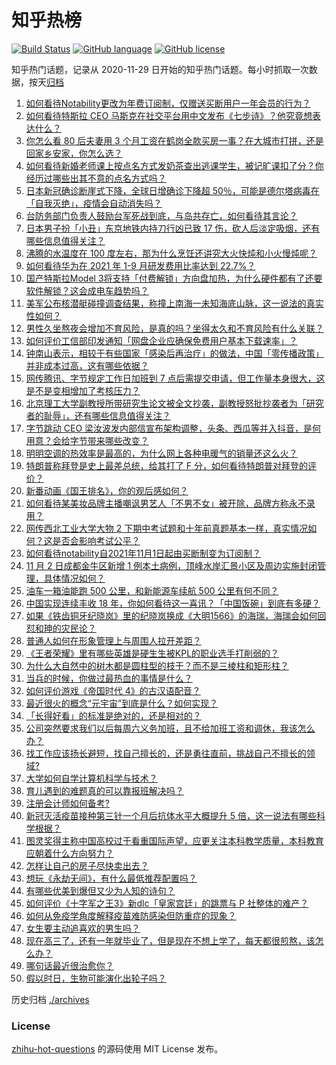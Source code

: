 # 知乎热榜
[![Build Status](https://github.com/ToWeLong/zhihu-hot-questions/workflows/CI/badge.svg)](https://github.com/ToWeLong/zhihu-hot-questions/actions)
[![GitHub language](https://img.shields.io/badge/language-golang-orange.svg)](https://golang.org/)
[![GitHub license](https://img.shields.io/github/license/ToWeLong/zhihu-hot-questions)](https://github.com/ToWeLong/zhihu-hot-questions/blob/main/LICENSE)

知乎热门话题，记录从 2020-11-29 日开始的知乎热门话题。每小时抓取一次数据，按天[归档](./archives)

<!-- BEGIN -->

1. [如何看待Notability更改为年费订阅制，仅赠送买断用户一年会员的行为？](https://www.zhihu.com/question/495995254)
1. [如何看待特斯拉 CEO 马斯克在社交平台用中文发布《七步诗》？他究竟想表达什么？](https://www.zhihu.com/question/496035622)
1. [你怎么看 80 后夫妻用 3 个月工资在鹤岗全款买房一事？在大城市打拼，还是回家乡安家，你怎么选？](https://www.zhihu.com/question/495898458)
1. [如何看待新婚老师课上按点名方式发奶茶查出逃课学生，被记旷课扣了分？你经历过哪些出其不意的点名方式吗？](https://www.zhihu.com/question/495542634)
1. [日本新冠确诊断崖式下降，全球日增确诊下降超 50％，可能是德尔塔病毒在「自我灭绝」，疫情会自动消失吗？](https://www.zhihu.com/question/496005316)
1. [台防务部门负责人鼓励台军死战到底，与岛共存亡，如何看待其言论？](https://www.zhihu.com/question/495958255)
1. [日本男子扮「小丑」东京地铁内持刀行凶已致 17 伤，砍人后淡定吸烟，还有哪些信息值得关注？](https://www.zhihu.com/question/495825511)
1. [沸腾的水温度在 100 度左右，那为什么烹饪还讲究大火快炖和小火慢炖呢？](https://www.zhihu.com/question/494475400)
1. [如何看待华为在 2021 年 1-9 月研发费用比率达到 22.7%？](https://www.zhihu.com/question/495967256)
1. [国产特斯拉Model 3将支持「付费解锁」方向盘加热，为什么硬件都有了还要软件解锁？这会成电车趋势吗？](https://www.zhihu.com/question/495917389)
1. [美军公布核潜艇碰撞调查结果，称撞上南海一未知海底山脉，这一说法的真实性如何？](https://www.zhihu.com/question/496038272)
1. [男性久坐熬夜会增加不育风险，是真的吗？坐得太久和不育风险有什么关联？](https://www.zhihu.com/question/495236854)
1. [如何评价工信部印发通知「网盘企业应确保免费用户基本下载速率」？](https://www.zhihu.com/question/495957187)
1. [钟南山表示，相较于有些国家「感染后再治疗」的做法，中国「零传播政策」并非成本过高，这有哪些依据？](https://www.zhihu.com/question/496022132)
1. [网传腾讯、字节规定工作日加班到 7 点后需提交申请，但工作量本身很大，这是不是变相增加了考核压力？](https://www.zhihu.com/question/495848198)
1. [北京理工大学副教授所带研究生论文被全文抄袭，副教授怒批抄袭者为「研究者的耻辱」，还有哪些信息值得关注？](https://www.zhihu.com/question/496065823)
1. [字节跳动 CEO 梁汝波发内部信宣布架构调整，头条、西瓜等并入抖音，是何用意？会给字节带来哪些改变？](https://www.zhihu.com/question/496050807)
1. [明明空调的热效率是最高的，为什么网上各种电暖气的销量还这么火？](https://www.zhihu.com/question/437393382)
1. [特朗普称拜登是史上最差总统，给其打了 F 分，如何看待特朗普对拜登的评价？](https://www.zhihu.com/question/495932154)
1. [新番动画《国王排名》，你的观后感如何？](https://www.zhihu.com/question/495330717)
1. [如何看待某美妆品牌主播嘲讽男艺人「不男不女」被开除，品牌方称永不录用？](https://www.zhihu.com/question/495903978)
1. [网传西北工业大学大物 2 下期中考试题和十年前真题基本一样，真实情况如何？这是否会影响考试公平？](https://www.zhihu.com/question/495756229)
1. [如何看待notability自2021年11月1日起由买断制变为订阅制？](https://www.zhihu.com/question/495996143)
1. [11 月 2 日成都金牛区新增 1 例本土病例，顶峰水岸汇景小区及周边实施封闭管理，具体情况如何？](https://www.zhihu.com/question/496029697)
1. [油车一箱油能跑 500 公里，和新能源车续航 500 公里有何不同？](https://www.zhihu.com/question/426788629)
1. [中国实现连续丰收 18 年，你如何看待这一喜讯？「中国饭碗」到底有多硬？](https://www.zhihu.com/question/496056671)
1. [如果《铁齿铜牙纪晓岚》里的纪晓岚换成《大明1566》的海瑞，海瑞会如何回怼和珅的灾民论？](https://www.zhihu.com/question/494334666)
1. [普通人如何在形象管理上与周围人拉开差距？](https://www.zhihu.com/question/494711257)
1. [《王者荣耀》里有哪些英雄是硬生生被KPL的职业选手打削弱的？](https://www.zhihu.com/question/492830760)
1. [为什么大自然中的树木都是圆柱型的枝干？而不是三棱柱和矩形柱？](https://www.zhihu.com/question/494542359)
1. [当兵的时候，你做过最热血的事情是什么？](https://www.zhihu.com/question/475265371)
1. [如何评价游戏《帝国时代 4》的古汉语配音？](https://www.zhihu.com/question/477959796)
1. [最近很火的概念“元宇宙”到底是什么？如何实现？](https://www.zhihu.com/question/493364990)
1. [「长得好看」的标准是绝对的，还是相对的？](https://www.zhihu.com/question/492315500)
1. [公司突然要求我们以后每周六义务加班，且不给加班工资和调休，我该怎么办？](https://www.zhihu.com/question/493992388)
1. [找工作应该扬长避短，找自己擅长的，还是勇往直前，挑战自己不擅长的领域?](https://www.zhihu.com/question/495080067)
1. [大学如何自学计算机科学与技术？](https://www.zhihu.com/question/403657999)
1. [育儿遇到的难题真的可以靠报班解决吗？](https://www.zhihu.com/question/495309288)
1. [注册会计师如何备考?](https://www.zhihu.com/question/22407254)
1. [新冠灭活疫苗接种第三针一个月后抗体水平大概提升 5 倍，这一说法有哪些科学根据？](https://www.zhihu.com/question/495529983)
1. [图灵奖得主称中国高校过于看重国际声望，应更关注本科教学质量，本科教育应朝着什么方向努力？](https://www.zhihu.com/question/496025552)
1. [怎样让自己的房子尽快卖出去？](https://www.zhihu.com/question/447331128)
1. [想玩《永劫无间》，有什么最低推荐配置吗？](https://www.zhihu.com/question/470628451)
1. [有哪些优美到爆但又少为人知的诗句？](https://www.zhihu.com/question/389609030)
1. [如何评价《十字军之王3》新dlc「皇家宫廷」的跳票与 P 社整体的难产？](https://www.zhihu.com/question/494823425)
1. [如何从免疫学角度解释疫苗难防感染但防重症的现象？](https://www.zhihu.com/question/475115456)
1. [女生要主动追喜欢的男生吗？](https://www.zhihu.com/question/483735742)
1. [现在高三了，还有一年就毕业了，但是现在不想上学了，每天都很煎熬，该怎么办？](https://www.zhihu.com/question/494498294)
1. [哪句话最近很治愈你？](https://www.zhihu.com/question/477498477)
1. [假以时日，生物可能演化出轮子吗？](https://www.zhihu.com/question/494974714)

<!-- END -->

历史归档 [./archives](./archives)


### License
[zhihu-hot-questions](https://github.com/towelong/zhihu-hot-questions) 的源码使用 MIT License 发布。